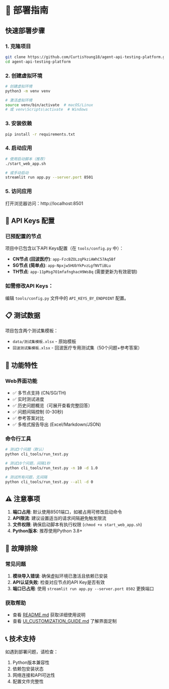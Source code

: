 # 🚀 部署指南

## 快速部署步骤

### 1. 克隆项目
```bash
git clone https://github.com/CurtisYoung18/agent-api-testing-platform.git
cd agent-api-testing-platform
```

### 2. 创建虚拟环境
```bash
# 创建虚拟环境
python3 -m venv venv

# 激活虚拟环境
source venv/bin/activate  # macOS/Linux
# 或 venv\Scripts\activate  # Windows
```

### 3. 安装依赖
```bash
pip install -r requirements.txt
```

### 4. 启动应用
```bash
# 使用启动脚本（推荐）
./start_web_app.sh

# 或手动启动
streamlit run app.py --server.port 8501
```

### 5. 访问应用
打开浏览器访问：http://localhost:8501

## 🔧 API Keys 配置

### 已预配置的节点
项目中已包含以下API Keys配置（在 `tools/config.py` 中）：

- **CN节点 (回波医疗)**: `app-FzcBZOLzqPkziAWhC57Aq5Bf`
- **SG节点 (简单点)**: `app-Npxjw5HUbYkPvzLgfNVTiBLu` 
- **TH节点**: `app-11pMsg7O1mfafnghacH9WsBq` (需要更新为有效密钥)

### 如需修改API Keys：
编辑 `tools/config.py` 文件中的 `API_KEYS_BY_ENDPOINT` 配置。

## 📋 测试数据

项目包含两个测试集模板：
- `data/测试集模板.xlsx` - 原始模板
- `回波测试集模板.xlsx` - 回波医疗专用测试集（50个问题+参考答案）

## 🎯 功能特性

### Web界面功能
- ✅ 多节点支持 (CN/SG/TH)
- ✅ 实时测试进度
- ✅ 历史问题概览（可展开查看完整回答）
- ✅ 问题间隔控制 (0-30秒)
- ✅ 参考答案对比
- ✅ 多格式报告导出 (Excel/Markdown/JSON)

### 命令行工具
```bash
# 测试3个问题（默认）
python cli_tools/run_test.py

# 测试10个问题，间隔1秒
python cli_tools/run_test.py -n 10 -d 1.0

# 测试所有问题，无间隔
python cli_tools/run_test.py --all -d 0
```

## ⚠️ 注意事项

1. **端口占用**: 默认使用8501端口，如被占用可修改启动命令
2. **API限流**: 建议设置适当的请求间隔避免触发限流
3. **文件权限**: 确保启动脚本有执行权限 (`chmod +x start_web_app.sh`)
4. **Python版本**: 推荐使用Python 3.8+

## 🛟 故障排除

### 常见问题
1. **模块导入错误**: 确保虚拟环境已激活且依赖已安装
2. **API认证失败**: 检查对应节点的API Key是否有效
3. **端口已占用**: 使用 `streamlit run app.py --server.port 8502` 更换端口

### 获取帮助
- 查看 [README.md](README.md) 获取详细使用说明
- 查看 [UI_CUSTOMIZATION_GUIDE.md](UI_CUSTOMIZATION_GUIDE.md) 了解界面定制

## 📞 技术支持

如遇到部署问题，请检查：
1. Python版本兼容性
2. 依赖包安装状态
3. 网络连接和API可达性
4. 配置文件完整性

